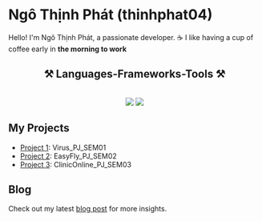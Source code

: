 # Ngô Thịnh Phát (thinhphat04)

Hello! I'm Ngô Thịnh Phát, a passionate developer.
 ☕ I like having a cup of coffee early in **the morning to work**
<h2 align="center">⚒️ Languages-Frameworks-Tools ⚒️</h2><br/>
<div align="center">
    <img src="https://skillicons.dev/icons?i=react,bootstrap,mui,html,css,vscode,github,figma,tailwind,git,docker" />
    <img src="https://skillicons.dev/icons?i=nodejs,spring,javascript,mongodb,mysql,dotnet,sqlite,java&theme=light" /><br>
</div>
<!-- ## GitHub Stats
![GitHub followers](https://img.shields.io/github/followers/thinhphat04?style=social) -->

## My Projects
- [Project 1](https://github.com/thinhphat04/Virus_PJ_SEM01): Virus_PJ_SEM01
- [Project 2](https://github.com/thinhphat04/EasyFly_PJ_SEM02): EasyFly_PJ_SEM02
- [Project 3](https://github.com/thinhphat04/Clinic_Management): ClinicOnline_PJ_SEM03

## Blog
Check out my latest [blog post](link-to-blog) for more insights.

